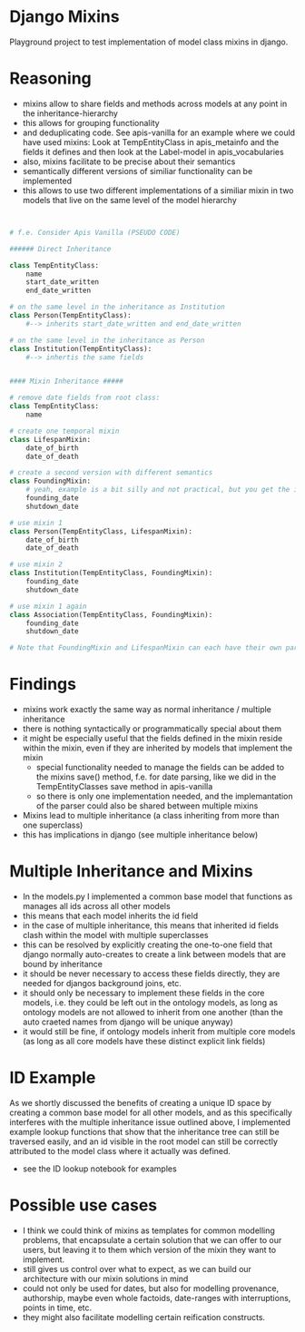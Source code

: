 # Django Mixins

Playground project to test implementation of model class mixins in django.

# Reasoning

- mixins allow to share fields and methods across models at any point in the inheritance-hierarchy
- this allows for grouping functionality
- and deduplicating code. See apis-vanilla for an example where we could have used mixins: Look at TempEntityClass  in apis_metainfo and the fields it defines and then look at the Label-model in apis_vocabularies
- also, mixins facilitate to be precise about their semantics
- semantically different versions of similiar functionality can be implemented
- this allows to use two different implementations of a similiar mixin in two models that live on the same level of the model hierarchy

```python


# f.e. Consider Apis Vanilla (PSEUDO CODE)

###### Direct Inheritance

class TempEntityClass:
	name
	start_date_written
	end_date_written

# on the same level in the inheritance as Institution
class Person(TempEntityClass):
	#--> inherits start_date_written and end_date_written

# on the same level in the inheritance as Person
class Institution(TempEntityClass):
	#--> inhertis the same fields


#### Mixin Inheritance #####

# remove date fields from root class:
class TempEntityClass:
	name

# create one temporal mixin
class LifespanMixin:
	date_of_birth
	date_of_death

# create a second version with different semantics
class FoundingMixin:
	# yeah, example is a bit silly and not practical, but you get the idea
	founding_date
	shutdown_date

# use mixin 1
class Person(TempEntityClass, LifespanMixin):
	date_of_birth
	date_of_death

# use mixin 2
class Institution(TempEntityClass, FoundingMixin):
	founding_date
	shutdown_date

# use mixin 1 again
class Association(TempEntityClass, FoundingMixin):
	founding_date
	shutdown_date

# Note that FoundingMixin and LifespanMixin can each have their own parsers, handling methods, etc. It's not only about renaming fields.
```

# Findings

- mixins work exactly the same way as normal inheritance / multiple inheritance
- there is nothing syntactically or programmatically special about them
- it might be especially useful that the fields defined in the mixin reside within the mixin, even if they are inherited by models that implement the mixin
  - special functionality needed to manage the fields can be added to the mixins save() method, f.e. for date parsing, like we did in the TempEntityClasses save method in apis-vanilla
  - so there is only one implementation needed, and the implemantation of the parser could also be shared between multiple mixins
- Mixins lead to multiple inheritance (a class inheriting from more than one superclass)
- this has implications in django (see multiple inheritance below)

# Multiple Inheritance and Mixins

- In the models.py I implemented a common base model that functions as manages all ids across all other models
- this means that each model inherits the id field
- in the case of multiple inheritance, this means that inherited id fields clash within the model with multiple superclasses
- this can be resolved by explicitly creating the one-to-one field that django normally auto-creates to create a link between models that are bound by inheritance
- it should be never necessary to access these fields directly, they are needed for djangos background joins, etc.
- it should only be necessary to implement these fields in the core models, i.e. they could be left out in the ontology models, as long as ontology models are not allowed to inherit from one another (than the auto craeted names from django will be unique anyway)
- it would still be fine, if ontology models inherit from multiple core models (as long as all core models have these distinct explicit link fields)

# ID Example

As we shortly discussed the benefits of creating a unique ID space by creating a common base model for all other models, and as this specifically interferes with the multiple inheritance issue outlined above, I implemented example lookup functions that show that the inheritance tree can still be traversed easily, and an id visible in the root model can still be correctly attributed to the model class where it actually was defined.

- see the ID lookup notebook for examples

# Possible use cases

- I think we could think of mixins as templates for common modelling problems, that encapsulate a certain solution that we can offer to our users, but leaving it to them which version of the mixin they want to implement.
- still gives us control over what to expect, as we can build our architecture with our mixin solutions in mind
- could not only be used for dates, but also for modelling provenance, authorship, maybe even whole factoids, date-ranges with interruptions, points in time, etc.
- they might also facilitate modelling certain reification constructs.

